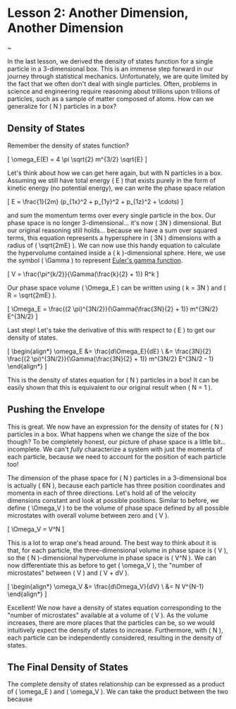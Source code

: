 # Lesson 2: Another Dimension, Another Dimension

~

In the last lesson, we derived the density of states function for a single particle in a 3-dimensional box.  This is an immense step forward in our journey through statistical mechanics.  Unfortunately, we are quite limited by the fact that we often don't deal with single particles.  Often, problems in science and engineering require reasoning about trillions upon trillions of particles, such as a sample of matter composed of atoms.  How can we generalize for \( N \) particles in a box?

## Density of States

Remember the density of states function?

\[ \omega_E(E) = 4 \pi \sqrt{2} m^{3/2} \sqrt{E} \]

Let's think about how we can get here again, but with N particles in a box.  Assuming we still have total energy \( E \) that exists purely in the form of kinetic energy (no potential energy), we can write the phase space relation

\[ E = \frac{1}{2m} (p_{1x}^2 + p_{1y}^2 + p_{1z}^2 + \cdots) \]

and sum the momentum terms over every single particle in the box.  Our phase space is no longer 3-dimensional... it's now \( 3N \) dimensional.  But our original reasoning still holds... because we have a sum over squared terms, this equation represents a hypersphere in \( 3N \) dimensions with a radius of \( \sqrt{2mE} \).  We can now use this handy equation to calculate the hypervolume contained inside a \( k \)-dimensional sphere.  Here, we use the symbol \( \Gamma \) to represent [Euler's gamma function](https://en.wikipedia.org/wiki/Gamma_function).

\[ V = \frac{\pi^{k/2}}{\Gamma(\frac{k}{2} + 1)} R^k \]

Our phase space volume \( \Omega_E \) can be written using \( k = 3N \) and \( R = \sqrt{2mE} \).

\[ \Omega_E = \frac{(2 \pi)^{3N/2}}{\Gamma(\frac{3N}{2} + 1)} m^{3N/2} E^{3N/2} \]

Last step!  Let's take the derivative of this with respect to \( E \) to get our density of states.

\[ \begin{align*} \omega_E &= \frac{d\Omega_E}{dE} \\ &= \frac{3N}{2} \frac{(2 \pi)^{3N/2}}{\Gamma(\frac{3N}{2} + 1)} m^{3N/2} E^{3N/2 - 1} \end{align*} \]

This is the density of states equation for \( N \) particles in a box!  It can be easily shown that this is equivalent to our original result when \( N = 1 \).

## Pushing the Envelope

This is great.  We now have an expression for the density of states for \( N \) particles in a box.  What happens when we change the size of the box though?  To be completely honest, our picture of phase space is a little bit... incomplete.  We can't _fully_ characterize a system with just the momenta of each particle, because we need to account for the position of each particle too!

The dimension of the phase space for \( N \) particles in a 3-dimensional box is actually \( 6N \), because each particle has three position coordinates and momenta in each of three directions.  Let's hold all of the velocity dimensions constant and look at possible positions.  Similar to before, we define \( \Omega_V \) to be the volume of phase space defined by all possible microstates with overall volume between zero and \( V \).

\[ \Omega_V = V^N \]

This is a lot to wrap one's head around.  The best way to think about it is that, for each particle, the three-dimensional volume in phase space is \( V \), so the \( N \)-dimensional hypervolume in phase space is \( V^N \).  We can now differentiate this as before to get \( \omega_V \), the "number of microstates" between \( V \) and \( V + dV \).

\[ \begin{align*} \omega_V &= \frac{d\Omega_V}{dV} \\ &= N V^{N-1} \end{align*} \]

Excellent!  We now have a density of states equation corresponding to the "number of microstates" available at a volume of \( V \).  As the volume increases, there are more places that the particles can be, so we would intuitively expect the density of states to increase.  Furthermore, with \( N \), each particle can be independently considered, resulting in the density of states.

## The Final Density of States

The complete density of states relationship can be expressed as a product of \( \omega_E \) and \( \omega_V \).  We can take the product between the two because 